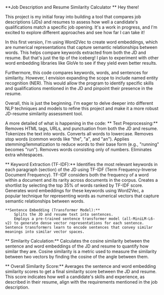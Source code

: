 **Job Description and Resume Similarity Calculator
**
Hey there!

This project is my initial foray into building a tool that compares job descriptions (JDs) and resumes to assess how well a candidate's qualifications match a specific job opening. It's a work in progress, and I'm excited to explore different approaches and see how far I can take it!

In this first version, I'm using Word2Vec to create word embeddings, which are numerical representations that capture semantic relationships between words. This helps compare keywords extracted from both the JD and resume. But that's just the tip of the iceberg! I plan to experiment with other word embedding libraries like GloVe to see if they yield even better results.

Furthermore, this code compares keywords, words, and sentences for similarity. However, I envision expanding the scope to include named entity recognition (NER). This would allow the program to identify specific skills and qualifications mentioned in the JD and pinpoint their presence in the resume.

Overall, this is just the beginning. I'm eager to delve deeper into different NLP techniques and models to refine this project and make it a more robust JD-resume similarity assessment tool.


A more detailed of what is happening in the code:
   ** Text Preprocessing:**
        Removes HTML tags, URLs, and punctuation from both the JD and resume.
        Tokenizes the text into words.
        Converts all words to lowercase.
        Removes stop words (common words like "the", "a", and "an").
        Applies stemming/lemmatization to reduce words to their base form (e.g., "running" becomes "run").
        Removes words consisting only of numbers.
        Eliminates extra whitespaces.

   ** Keyword Extraction (TF-IDF):**
        Identifies the most relevant keywords in each paragraph (section) of the JD using TF-IDF (Term Frequency-Inverse Document Frequency). TF-IDF considers both the frequency of a word within a document and its rarity across documents in the corpus.
        Creates a shortlist by selecting the top 35% of words ranked by TF-IDF score.
        Generates word embeddings for these keywords using Word2Vec, a popular technique for representing words as numerical vectors that capture semantic relationships between words.

    **Sentence Embedding (Transformer Model):**
        Splits the JD and resume text into sentences.
        Employs a pre-trained sentence transformer model (all-MiniLM-L6-v2) to generate dense vector representations for each sentence. Sentence transformers learn to encode sentences that convey similar meanings into similar vector spaces.

   ** Similarity Calculation:**
        Calculates the cosine similarity between the sentence and word embeddings of the JD and resume to quantify how similar they are. Cosine similarity is a metric used to measure the similarity between two vectors by finding the cosine of the angle between them.

  **  Overall Similarity Score:**
        Averages the sentence and word embedding similarity scores to get a final similarity score between the JD and resume. This score indicates how well a candidate's skills and experience, as described in their resume, align with the requirements mentioned in the job description.
